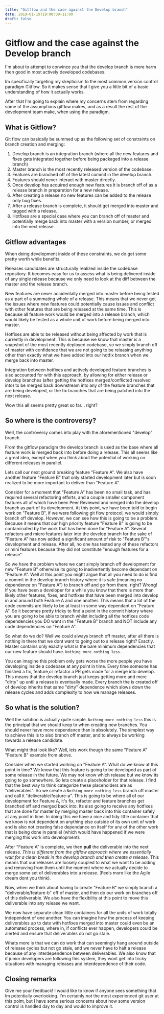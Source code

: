 ```yaml
---
title: "Gitflow and the case against the Develop branch"
date: 2019-01-19T19:00:00+11:00
draft: false
---
```


# Gitflow and the case against the Develop branch

I'm about to attempt to convince you that the develop branch is more harm then good in most actively developed codebases.

Im specifically targeting my skepticism to the most common version control paradigm Gitflow. So it makes sense that I give you a little bit of a basic understanding of how it actually works.

After that I'm going to explain where my concerns stem from regarding some of the assumptions gitflow makes, and as a result the rest of the development team make, when using the paradigm.

## What is Gitflow?
Git flow can basically be summed up as the following set of constraints on branch creation and merging:

1. Develop branch is an integration branch (where all the new features and fixes gets integrated together before being packaged into a release branch)
2. Master branch is the most recently released version of the codebase.
3. Features are branched off of the latest commit in the develop branch.
4. Features should never interact with master directly.
5. Once develop has acquired enough new features it is branch off of as a release branch in preparation for a new release.
6. After creating a release no new features can be added to the release only bug fixes.  
7. After a release branch is complete, it should get merged into master and tagged with a release.
8. Hotfixes are a special case where you can branch off of master and potentially merge back into master with a version number, or merged into the next release.

## Gitflow advantages
When doing development inside of these constraints, we do get some pretty worth while benefits. 

Releases candidates are structurally realized inside the codebase repository. It becomes easy for us to assess what is being delivered inside of any single release because we only need to look at the diff between the master and the release branch. 

New features are never accidentally merged into master before  being tested as a part of a summating whole of a release. This means that we never get the issues where new features could potentially cause issues and conflict with other features that are being released at the same time. This is because all feature work would be merged into a release branch, which would likely be tested as a whole unit of work before being merged into master.

Hotfixes are able to be released without being affected by work that is currently in development. This is because we know that master is a snapshot of the most recently deployed codebase, so we simply branch off of master with confidence that we are not going to be releasing anything other than exactly what we have added into our hotfix branch when we merge back into master.

Integration between hotfixes and actively developed feature branches is also accounted for with this approach, by allowing for either release or develop branches (after getting the hotfixes merged/conflicted resolved into) to be merged back downstream into any of the feature branches that are being developed, or the fix branches that are being patched into the next release.

Wow this all seems pretty great so far... right?

## So where is the controversy?
Well, the controversy comes into play with the aforementioned "develop" branch. 

From the gitflow paradigm the develop branch is used as the base where all feature work is merged back into before doing a release. This all seems like a great idea, except when you think about the potential of working on different releases in parallel.

Lets call our next ground breaking feature "Feature A".
We also have another feature "Feature B" that only started development later but is soon realized to be more important to deliver than "Feature A". 

Consider for a moment that "Feature A" has been no small task, and has required several refactoring efforts, and a couple smaller component features all of which have been Peer Reviewed and merged into the develop branch as part of its development.
At this point, we have been told to begin work on "Feature B", if we were following git flow protocol, we would simply branch off develop. However, we can see how this is going to be a problem. Because it means that our high priority feature "Feature B" is going to be contaminated by the work that has been done for "Feature A". Several refactors and micro features later into the develop branch for the sake of "Feature A" has now added a significant amount of risk to "Feature B"'s development and release. After all, no one has tested any of these refactors or mini features because they did not constitute "enough features for a release".

So we have the problem where we cant simply branch off development for new "Feature B" otherwise its going to inadvertently become dependant on "Feature A".
Well at this point you might argue that all you need to do is find a commit in the develop branch history where it is safe (meaning no dependence on "Feature A") to branch off and go from there, right? Wrong! If you have been a developer for a while you know that there is more than likely other features, fixes, and hotfixes that have been merged into develop in and around both Feature A and one another. This means that a lot of the code commits are likely to be at least in some way dependant on "Feature A". So it becomes pretty tricky to find a point in the commit history where you are going to be able to branch whilst including all the hotfixes code dependencies you DO want in the "Feature B" branch and NOT include any code dependencies on "Feature A".

So what do we do? Well we could always branch off master, after all there is nothing in there that we dont want to going out to a release right? Exactly. Master contains only exactly what is the bare minimum dependencies that our new feature should have. `Nothing more nothing less.` 

You can imagine this problem only gets worse the more people you have developing inside a codebase at any point in time. Every time someone has finished a fix, feature,or refactor a PR gets made for a merge into develop. This means that the develop branch just keeps getting more and more "dirty" up until a release is eventually made. Every branch the is created off of develop inherits that same "dirty" dependence which slows down the release cycles and adds complexity to how we manage releases.

## So what is the solution?

Well the solution is actually quite simple. `Nothing more nothing less` this is the principal that we should keep to when creating new branches. You should never have more dependance than is absolutely. The simplest way to achieve this is to also branch off master, and to always be working towards a release candidate.

What might that look like? Well, lets work though the same "Feature A" "Feature B" example from above.

Consider when we started working on "Feature A". What do we know at this point in time? We know that this feature is going to be developed as part of some release in the future. We may not know which release but we know its going to go somewhere. So lets create a placeholder for that release. I find that the best way to think categorize these placeholders are as "deliverables". So we create a `Nothing more nothing less` branch off master and call it "deliverable/feature-a". This is going to be where all of our development for Feature A, it's fix, refactor and feature branches get branched off and merged back into. Its also going to receive any hotfixes that are done for master by merging master back into this container safely at any point in time. In doing this we have a nice and tidy little container that we know is not dependent on anything else outside of its own unit of work and is also not creating false dependance on itself for any of the other work that is being done in parallel (which would have happened if we were merging this work into development).

After "Feature A" is complete, we then **pull** the deliverable into the next release. *This is different from the gitflow approach where we essentially wait for a clean break in the develop branch and then create a release.* 
This means that our releases are loosely coupled to what we want to be adding and removing from them until the moment where we actually decide to merge some set of deliverables into a release. (Feels more like the Agile dream dont you think).

Now, when we think about having to create "Feature B" we simply branch a "deliverable/feature-b" off of master, and then do our work on branches off of this deliverable.
We also have the flexibility at this point to move this deliverable into any release we want.

We now have separate clean little containers for all the units of work totally independent of one another. You can imagine how the process of keeping deliverables up to date with hotfixes merged into master could even be an automated process, where in, if conflicts ever happen, developers could be alerted and ensure that deliverables do not go stale.


Whats more is that we can do work that can seemingly hang around outside of release cycles but not go stale, and we never have to halt a release because of any interdependence between deliverables. We also know that if junior developers are following this system, they wont get into tricky situations with managing releases and interdependence of their code.

## Closing remarks
Give me your feedback! I would like to know if anyone sees something that Im potentially overlooking. I'm certainly not the most experienced git user at this point, but I have some serious concerns about how some version control is handled day to day and would to improve it.